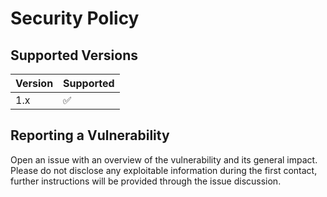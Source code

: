# Security Policy

## Supported Versions

| Version | Supported          |
| ------- | ------------------ |
| 1.x     | :white_check_mark: |

## Reporting a Vulnerability

Open an issue with an overview of the vulnerability and its general impact.
Please do not disclose any exploitable information during the first contact,
further instructions will be provided through the issue discussion.
